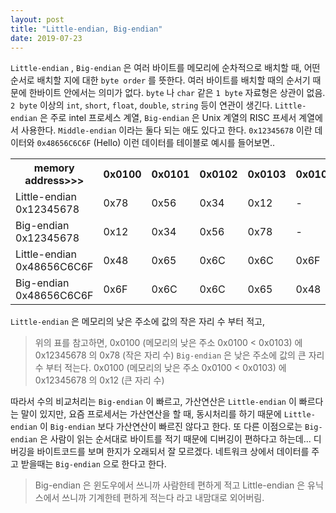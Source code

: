 ```yaml
---
layout: post
title: "Little-endian, Big-endian"
date: 2019-07-23
---
```


`Little-endian` , `Big-endian` 은 여러 바이트를 메모리에 순차적으로 배치할 때, 어떤 순서로 배치할 지에 대한 `byte order` 를 뜻한다. 여러 바이트를 배치할 때의 순서기 때문에 한바이트 안에서는 의미가 없다. `byte` 나 `char` 같은 `1 byte` 자료형은 상관이 없음. `2 byte` 이상의 `int`, `short`, `float`, `double`, `string` 등이 연관이 생긴다.
`Little-endian` 은 주로 intel 프로세스 계열,
`Big-endian` 은 Unix 계열의 RISC 프세서 계열에서 사용한다.
`Middle-endian` 이라는 둘다 되는 애도 있다고 한다.
`0x12345678` 이란 데이터와 `0x48656C6C6F` (Hello) 이런 데이터를 테이블로 예시를 들어보면..

<table>
  <tr>
    <th>memory address>>></th>
    <th>0x0100</th>
    <th>0x0101</th>
    <th>0x0102</th>
    <th>0x0103</th>
    <th>0x0104</th>
  </tr>
  <tr>
    <td>Little-endian 0x12345678</td>
    <td>0x78</td>
    <td>0x56</td>
    <td>0x34</td>
    <td>0x12</td>
    <td> - </td>
  </tr>
  <tr>
    <td>Big-endian 0x12345678</td>
    <td>0x12</td>
    <td>0x34</td>
    <td>0x56</td>
    <td>0x78</td>
    <td> - </td>
  </tr>
  <tr>
    <td>Little-endian 0x48656C6C6F</td>
    <td>0x48</td>
    <td>0x65</td>
    <td>0x6C</td>
    <td>0x6C</td>
    <td>0x6F</td>
  </tr>
  <tr>
    <td>Big-endian 0x48656C6C6F</td>
    <td>0x6F</td>
    <td>0x6C</td>
    <td>0x6C</td>
    <td>0x65</td>
    <td>0x48</td>
  </tr>
</table>

`Little-endian` 은 메모리의 낮은 주소에 값의 작은 자리 수 부터 적고,
> 위의 표를 참고하면,
0x0100 (메모리의 낮은 주소 0x0100 < 0x0103) 에 0x12345678 의 0x78 (작은 자리 수)
`Big-endian` 은 낮은 주소에 값의 큰 자리 수 부터 적는다.
> 0x0100 (메모리의 낮은 주소 0x0100 < 0x0103) 에 0x12345678 의 0x12 (큰 자리 수)

따라서 수의 비교처리는 `Big-endian` 이 빠르고, 가산연산은 `Little-endian` 이 빠르다는 말이 있지만,
요즘 프로세서는 가산연산을 할 때,  동시처리를 하기 때문에 `Little-endian` 이 `Big-endian` 보다 가산연산이 빠르진 않다고 한다.
또 다른 이점으로는 `Big-endian` 은 사람이 읽는 순서대로 바이트를 적기 때문에 디버깅이 편하다고 하는데... 디버깅을 바이트코드를 보며 한지가 오래되서 잘 모르겠다.
네트워크 상에서 데이터를 주고 받을때는 `Big-endian` 으로 한다고 한다.

> Big-endian 은 윈도우에서 쓰니까 사람한테 편하게 적고
Little-endian 은 유닉스에서 쓰니까 기계한테 편하게 적는다
라고 내맘대로 외어버림.
